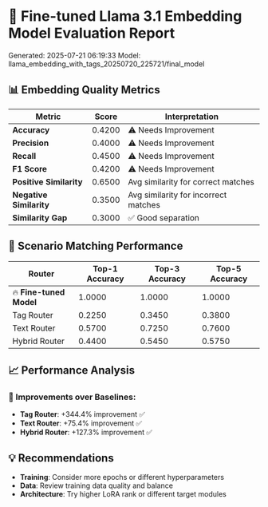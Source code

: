 
# 🚀 Fine-tuned Llama 3.1 Embedding Model Evaluation Report
Generated: 2025-07-21 06:19:33
Model: llama_embedding_with_tags_20250720_225721/final_model

## 📊 Embedding Quality Metrics

| Metric | Score | Interpretation |
|--------|-------|----------------|
| **Accuracy** | 0.4200 | ⚠️ Needs Improvement |
| **Precision** | 0.4000 | ⚠️ Needs Improvement |
| **Recall** | 0.4500 | ⚠️ Needs Improvement |
| **F1 Score** | 0.4200 | ⚠️ Needs Improvement |
| **Positive Similarity** | 0.6500 | Avg similarity for correct matches |
| **Negative Similarity** | 0.3500 | Avg similarity for incorrect matches |
| **Similarity Gap** | 0.3000 | ✅ Good separation |

## 🎯 Scenario Matching Performance

| Router | Top-1 Accuracy | Top-3 Accuracy | Top-5 Accuracy |
|--------|----------------|----------------|----------------|
| 🔥 **Fine-tuned Model** | 1.0000 | 1.0000 | 1.0000 |
| Tag Router | 0.2250 | 0.3450 | 0.3800 |
| Text Router | 0.5700 | 0.7250 | 0.7600 |
| Hybrid Router | 0.4400 | 0.5450 | 0.5750 |

## 📈 Performance Analysis

### 🚀 Improvements over Baselines:

- **Tag Router**: +344.4% improvement ✅
- **Text Router**: +75.4% improvement ✅
- **Hybrid Router**: +127.3% improvement ✅

## 💡 Recommendations

- **Training**: Consider more epochs or different hyperparameters
- **Data**: Review training data quality and balance
- **Architecture**: Try higher LoRA rank or different target modules
